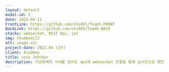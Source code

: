```yaml
---
layout: default
modal-id: 2
date: 2022-04-11
FrontLink: https://github.com/chi091/Team5-FRONT
BackLink: https://github.com/chi091/Team5-BACK
stacks: websocket, REST Api, jwt
img: thumbnail2
alt: image-alt
project-date: 2022.04 (2주)
client: Academy
title: coin JohnVer
description: 가상화폐의 시세를 업비트 api에 websocket 연결을 통해 실시간으로 확인 하는 두번째 팀 프로젝트 입니다. 로그인/로그아웃에 카카오 api 사용함으로서 본격적으로 api 사용을 익혔던 프로젝트입니다. cors 에러를 해결하는데 많은 시간을 소요한 기억이 있었습니다. 프로젝트 전체적으로 메인페이지는 구상한 대로 제작했지만, 작업 수율을 조절하지 못해 커뮤니티 사이트처럼 만들고자 했던 게시판기능을 미완성하게 되었습니다.  
---
```


